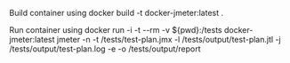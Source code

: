 Build container using
docker build -t docker-jmeter:latest .

Run container using
docker run -i -t --rm -v ${pwd}:/tests docker-jmeter:latest jmeter -n -t /tests/test-plan.jmx -l /tests/output/test-plan.jtl -j /tests/output/test-plan.log -e -o /tests/output/report